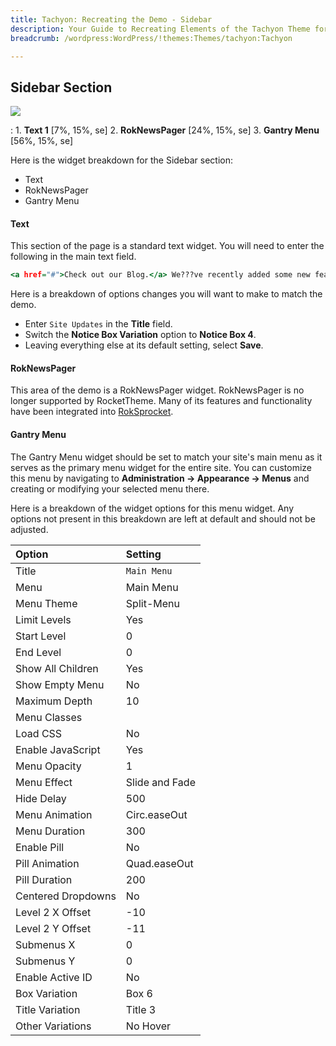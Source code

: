 ```yaml
---
title: Tachyon: Recreating the Demo - Sidebar
description: Your Guide to Recreating Elements of the Tachyon Theme for WordPress
breadcrumb: /wordpress:WordPress/!themes:Themes/tachyon:Tachyon

---
```


Sidebar Section
-----

![][demo1]

: 1. **Text 1** [7%, 15%, se]
  2. **RokNewsPager** [24%, 15%, se]
  3. **Gantry Menu** [56%, 15%, se]

Here is the widget breakdown for the Sidebar section:

* Text
* RokNewsPager
* Gantry Menu

#### Text

This section of the page is a standard text widget. You will need to enter the following in the main text field.

~~~ .html
<a href="#">Check out our Blog.</a> We???ve recently added some new features that we???d like to tell you about!
~~~

Here is a breakdown of options changes you will want to make to match the demo.

* Enter `Site Updates` in the **Title** field.
* Switch the **Notice Box Variation** option to **Notice Box 4**.
* Leaving everything else at its default setting, select **Save**.

#### RokNewsPager

This area of the demo is a RokNewsPager widget. RokNewsPager is no longer supported by RocketTheme. Many of its features and functionality have been integrated into [RokSprocket][roksprocket].

#### Gantry Menu

The Gantry Menu widget should be set to match your site's main menu as it serves as the primary menu widget for the entire site. You can customize this menu by navigating to **Administration -> Appearance -> Menus** and creating or modifying your selected menu there.

Here is a breakdown of the widget options for this menu widget. Any options not present in this breakdown are left at default and should not be adjusted.

| Option             | Setting        |  
| :----------------- | :------------- |  
| Title              | `Main Menu`    |  
| Menu               | Main Menu      |  
| Menu Theme         | Split-Menu     |  
| Limit Levels       | Yes            |  
| Start Level        | 0              |  
| End Level          | 0              |  
| Show All Children  | Yes            |  
| Show Empty Menu    | No             |  
| Maximum Depth      | 10             |  
| Menu Classes       |                |  
| Load CSS           | No             |  
| Enable JavaScript  | Yes            |  
| Menu Opacity       | 1              |  
| Menu Effect        | Slide and Fade |  
| Hide Delay         | 500            |  
| Menu Animation     | Circ.easeOut   |  
| Menu Duration      | 300            |  
| Enable Pill        | No             |  
| Pill Animation     | Quad.easeOut   |  
| Pill Duration      | 200            |  
| Centered Dropdowns | No             |  
| Level 2 X Offset   | -10            |  
| Level 2 Y Offset   | -11            |  
| Submenus X         | 0              |  
| Submenus Y         | 0              |  
| Enable Active ID   | No             |  
| Box Variation      | Box 6          |  
| Title Variation    | Title 3        |  
| Other Variations   | No Hover       |

[roksprocket]: ../../plugins/roksprocket/
[demo1]: assets/demo_4.jpeg
